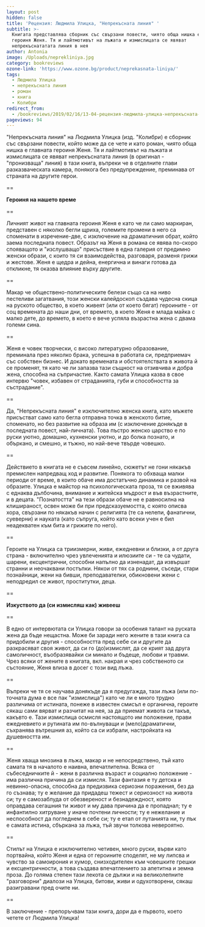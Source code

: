 ```yaml
---
layout: post
hidden: false
title: 'Рецензия: Людмила Улицка, "Непрекъсната линия" '
subtitle: >-
  Книгата представлява сборник със свързани повести, чиято обща нишка е главната
  героиня Женя. Тя и лайтмотивът на лъжата и измислицата се явяват
  непрекъснататата линия в нея
author: Antonia
image: /Uploads/neprekliniya.jpg
category: bookreviews
ozone-link: 'https://www.ozone.bg/product/neprekasnata-liniya/'
tags:
  - Людмила Улицка
  - непрекъсната линия
  - роман
  - книга
  - Колибри
redirect_from:
  - /bookreviews/2019/02/16/13-04-рецензия-людмила-улицка-непрекъсната-линия
pageviews: 94
---
```

"Непрекъсната линия" на Людмила Улицка (изд. "Колибри) e сборник със свързани повести, който може да се чете и като роман, чиято обща нишка е главната героиня Женя. Тя и лайтмотивът на лъжата и измислицата се явяват непрекъснатата линия (в оригинал - "пронизваща" линия) в тази книга, въпреки че в отделните глави разказваческата камера, понякога без предупреждение, преминава от страната на другите герои. 

\==

**Героиня на нашето време**

\==

Личният живот на главната героиня Женя е като че ли само маркиран, представен с няколко бегли щриха, големите промени в него са споменати в изречение-две, с изключение на драматичния обрат, който заема последната повест. Образът на Женя в романа се явява по-скоро спояващото и "изслушващо" присъствие в една галерия от предимно женски образи, с които тя си взаимодейства, разговаря, разменя грижи и жестове. Женя е щедра и дейна, енергична и винаги готова да откликне, тя оказва влияние върху другите.

\==

Макар че обществено-политическите белези също са на ниво пестеливи загатвания, този женски калейдоскоп създава чудесна скица на руското общество, в което живеят (или от което бягат) героините - от соц времената до наши дни, от времето, в което Женя е млада майка с малко дете, до времето, в което е вече успяла възрастна жена с двама големи сина.

\==

Женя е човек творчески, с високо литературно образование, преминала през няколко брака, успешна в работата си, предприемач със собствен бизнес. И докато времената и обстоятелствата в живота й се променят, тя като че ли запазва тази същност на отзивчива и добра жена, способна на съпричастие. Както самата Улицка казва в свое интервю "човек, избавен от страданията, губи и способността за състрадание".

\==

Да, "Непрекъсната линия" е изключително женска книга, като мъжете присъстват само като бегла отправна точка в женското битие, споменато, но без развитие на образа им (с изключение донякъде в последната повест, най-личната). Това пъстро женско царство е по руски уютно, домашно, кухненски уютно, и до болка познато, и объркано, и смешно, и тъжно, но най-вече твърде човешко. 

\==

Действието в книгата не е съвсем линейно, сюжетът не гони някакъв премислен напредващ ход и развитие. Понякога то обхваща малки периоди от време, в които обаче има достатъчно динамика и развой на образите. Улицка е майстор на психологическата проза, тя се вживява с еднаква дълбочина, внимание и житейска мъдрост и във възрастните, и в децата. "Познатостта" на тези образи обаче не е равносилна на клишираност, освен може би при предсказуемостта, с която описва хора, свързани по някакъв начин с религията (те са нелепи, фанатични, суеверни) и науката (като съпруга, който като всеки учен е бил неадекватен към бита и грижите по него). 

\==

Героите на Улицка са триизмерни, живи, ежедневни и близки, а от друга страна - включително чрез увлеченията и илюзиите си - те са чудати, шарени, ексцентрични, способни напълно да изненадат, да извършат странни и неочаквани постъпки. Някои от тях са роднини, съседи, стари познайници, жени на бивши, преподавателки, обикновени жени с неподредил се живот, проститутки, деца. 

\==

**Изкуството да (си измисляш как) живееш**

\==

В едно от интервютата си Улицка говори за особения талант на руската жена да бъде нещастна. Може би заради него жените в тази книга са придобили и другия - способността пред себе си и другите да разкрасяват своя живот, да си го (до)измислят, да се крият зад друга самоличност, въобразявайки си минало и бъдеще, любови и травми. Чрез всяки от жените в книгата, вкл. накрая и чрез собственото си състояние, Женя влиза в досег с този вид лъжа. 

\==

Въпреки че тя се научава донякъде да я предугажда, тази лъжа (или по-точната дума е все пак "измислица") като че ли е много трудно различима от истината, понеже в известен смисъл е органична, героите сякаш сами вярват и разчитат на нея, за да приемат живота си такъв, какъвто е. Тази измислица осмисля настоящото им положение, прави ежедневието и рутината им по-вълнуващи и (мело)драматични, съхранява вътрешния аз, който са си избрали, настройката на душевността им. 

\==

Женя хваща мнозина в лъжа, макар и не непосредствено, тъй като самата тя в началото е наивна, впечатлителна. Всяка от събеседничките й - жени в различна възраст и социално положение - има различна причина да си измисля. Тази фантазия е ту детска и невинно-опасна, способна да предизвика сериозни поражения, без да го съзнава; ту е желание да придадеш тежест и сериозност на живота си; ту е самозаблуда от обезвереност и безнадеждност, която оправдава сегашния ти живот и му дава причина да е пропаднал; ту е инфантилно хитруване у иначе почтени личности; ту е нежелание и неспособност да погледнем в себе си; ту е етап от лутанията ни, ту пък е самата истина, сбъркана за лъжа, тъй звучи толкова невероятно.

\==

Стилът на Улицка е изключително четивен, много руски, върви като портвайна, който Женя и една от героините споделят, не му липсва и чувство за самоирония и хумор, снизходителен към човешките грешки и ексцентричности, а това създава впечатлението за апетитна и земна проза. До голяма степен тази лекота се дължи и на великолепните "разговорни" диалози на Улицка, битови, живи и одухотворени, сякаш разигравани пред очите ни. 

\==

В заключение - препоръчвам тази книга, дори да е първото, което четете от Людмила Улицка!
